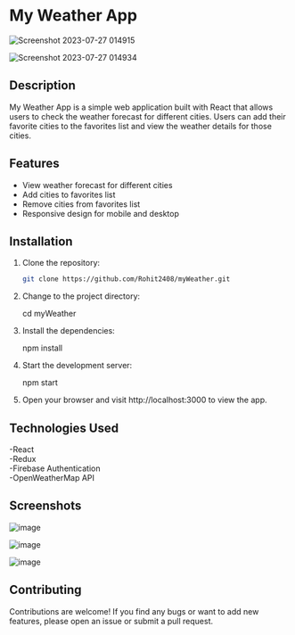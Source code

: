 # My Weather App

![Screenshot 2023-07-27 014915](https://github.com/Rohit2408/myWeather/assets/78489037/7c120e62-5c1d-4320-a70e-714941da877a)

![Screenshot 2023-07-27 014934](https://github.com/Rohit2408/myWeather/assets/78489037/2201e925-93ab-4769-afd4-4a20831425f9)

## Description

My Weather App is a simple web application built with React that allows users to check the weather forecast for different cities. Users can add their favorite cities to the favorites list and view the weather details for those cities.

## Features

- View weather forecast for different cities
- Add cities to favorites list
- Remove cities from favorites list
- Responsive design for mobile and desktop

## Installation

1. Clone the repository:

   ```bash
   git clone https://github.com/Rohit2408/myWeather.git

2. Change to the project directory:

   cd myWeather

4. Install the dependencies:

    npm install

5. Start the development server:

    npm start

6. Open your browser and visit http://localhost:3000 to view the app.

## Technologies Used<br>
 -React<br>
 -Redux<br>
 -Firebase Authentication<br>
 -OpenWeatherMap API

## Screenshots

![image](https://github.com/Rohit2408/myWeather/assets/78489037/49fcb2e4-45ab-4673-b4ed-87f9e1e0c063)

![image](https://github.com/Rohit2408/myWeather/assets/78489037/24b4e7f0-0d61-49a5-93c9-52bd0763b6d5)

![image](https://github.com/Rohit2408/myWeather/assets/78489037/37006f20-2c76-431c-a281-84b1e6c42266)

## Contributing
Contributions are welcome! If you find any bugs or want to add new features, please open an issue or submit a pull request.
